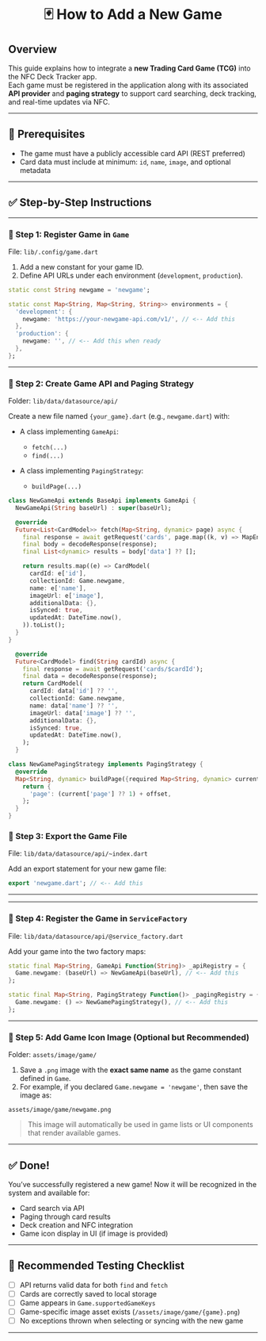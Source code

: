 <h1 align="center">🃏 How to Add a New Game</h1>

## Overview

This guide explains how to integrate a **new Trading Card Game (TCG)** into the NFC Deck Tracker app.  
Each game must be registered in the application along with its associated **API provider** and **paging strategy** to support card searching, deck tracking, and real-time updates via NFC.

---

## 📌 Prerequisites

- The game must have a publicly accessible card API (REST preferred)
- Card data must include at minimum: `id`, `name`, `image`, and optional metadata

---

## ✅ Step-by-Step Instructions

---

### 🔹 Step 1: Register Game in `Game`

File: `lib/.config/game.dart`

1. Add a new constant for your game ID.
2. Define API URLs under each environment (`development`, `production`).

```dart
static const String newgame = 'newgame';

static const Map<String, Map<String, String>> environments = {
  'development': {
    newgame: 'https://your-newgame-api.com/v1/', // <-- Add this
  },
  'production': {
    newgame: '', // <-- Add this when ready
  },
};
````

---

### 🔹 Step 2: Create Game API and Paging Strategy

Folder: `lib/data/datasource/api/`

Create a new file named `{your_game}.dart` (e.g., `newgame.dart`) with:

* A class implementing `GameApi`:

  * `fetch(...)`
  * `find(...)`

* A class implementing `PagingStrategy`:

  * `buildPage(...)`

```dart
class NewGameApi extends BaseApi implements GameApi {
  NewGameApi(String baseUrl) : super(baseUrl);

  @override
  Future<List<CardModel>> fetch(Map<String, dynamic> page) async {
    final response = await getRequest('cards', page.map((k, v) => MapEntry(k, v.toString())));
    final body = decodeResponse(response);
    final List<dynamic> results = body['data'] ?? [];

    return results.map((e) => CardModel(
      cardId: e['id'],
      collectionId: Game.newgame,
      name: e['name'],
      imageUrl: e['image'],
      additionalData: {},
      isSynced: true,
      updatedAt: DateTime.now(),
    )).toList();
  }
}

  @override
  Future<CardModel> find(String cardId) async {
    final response = await getRequest('cards/$cardId');
    final data = decodeResponse(response);
    return CardModel(
      cardId: data['id'] ?? '',
      collectionId: Game.newgame,
      name: data['name'] ?? '',
      imageUrl: data['image'] ?? '',
      additionalData: {},
      isSynced: true,
      updatedAt: DateTime.now(),
    );
  }

class NewGamePagingStrategy implements PagingStrategy {
  @override
  Map<String, dynamic> buildPage({required Map<String, dynamic> current, required int offset}) {
    return {
      'page': (current['page'] ?? 1) + offset,
    };
  }
}
```

### 🔹 Step 3: Export the Game File

File: `lib/data/datasource/api/~index.dart`

Add an export statement for your new game file:

```dart
export 'newgame.dart'; // <-- Add this
```

---

---

### 🔹 Step 4: Register the Game in `ServiceFactory`

File: `lib/data/datasource/api/@service_factory.dart`

Add your game into the two factory maps:

```dart
static final Map<String, GameApi Function(String)> _apiRegistry = {
  Game.newgame: (baseUrl) => NewGameApi(baseUrl), // <-- Add this
};

static final Map<String, PagingStrategy Function()> _pagingRegistry = {
  Game.newgame: () => NewGamePagingStrategy(), // <-- Add this
};
```

---

### 🔹 Step 5: Add Game Icon Image (Optional but Recommended)

Folder: `assets/image/game/`

1. Save a `.png` image with the **exact same name** as the game constant defined in `Game`.
2. For example, if you declared `Game.newgame = 'newgame'`, then save the image as:

```
assets/image/game/newgame.png
```

> This image will automatically be used in game lists or UI components that render available games.

---

## ✅ Done!

You’ve successfully registered a new game!
Now it will be recognized in the system and available for:

* Card search via API
* Paging through card results
* Deck creation and NFC integration
* Game icon display in UI (if image is provided)

---

## 🧪 Recommended Testing Checklist

* [ ] API returns valid data for both `find` and `fetch`
* [ ] Cards are correctly saved to local storage
* [ ] Game appears in `Game.supportedGameKeys`
* [ ] Game-specific image asset exists (`/assets/image/game/{game}.png`)
* [ ] No exceptions thrown when selecting or syncing with the new game

---
